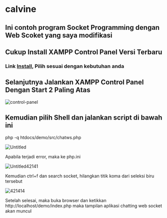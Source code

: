 # calvine
<h2>Ini contoh program Socket Programming dengan Web Scoket yang saya modifikasi</h2>

<h2>Cukup Install XAMPP Control Panel Versi Terbaru</h2>
<h3>Link <a href="https://www.apachefriends.org/download.html">Install</a>, Pilih sesuai dengan kebutuhan anda</h3>

<h2>Selanjutnya Jalankan XAMPP Control Panel Dengan Start 2 Paling Atas</h2>

![control-panel](https://user-images.githubusercontent.com/72307737/111792284-ae262580-88f6-11eb-8b10-9de7ea15177a.jpg)

<h2>Kemudian pilih Shell dan jalankan script di bawah ini</h2>

php -q htdocs/demo/src/chatws.php

![Untitled](https://user-images.githubusercontent.com/72307737/111792787-2c82c780-88f7-11eb-8c92-63896af724dd.png)

Apabila terjadi error, maka ke php.ini

![Untitled42141](https://user-images.githubusercontent.com/72307737/111793572-fb56c700-88f7-11eb-819b-60d01ae23f34.png)

Kemudian ctrl+f dan search socket, hilangkan titik koma dari seleksi biru tersebut

![421414](https://user-images.githubusercontent.com/72307737/111793641-0ad61000-88f8-11eb-9a26-c1e15d1902f5.png)

Setelah selesai, maka buka browser dan ketikkan http://localhost/demo/index.php maka tampilan aplikasi chatting web socket akan muncul



